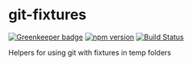 # git-fixtures

[![Greenkeeper badge](https://badges.greenkeeper.io/kellyselden/git-fixtures.svg)](https://greenkeeper.io/)
[![npm version](https://badge.fury.io/js/git-fixtures.svg)](https://badge.fury.io/js/git-fixtures)
[![Build Status](https://travis-ci.org/kellyselden/git-fixtures.svg?branch=master)](https://travis-ci.org/kellyselden/git-fixtures)

Helpers for using git with fixtures in temp folders
